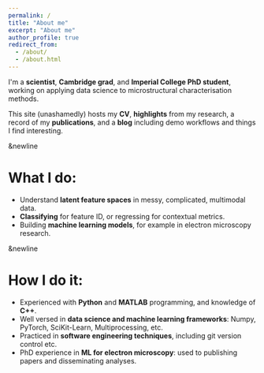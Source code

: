 ```yaml
---
permalink: /
title: "About me"
excerpt: "About me"
author_profile: true
redirect_from: 
  - /about/
  - /about.html
---
```


I'm a **scientist**, **Cambridge grad**, and **Imperial College PhD student**, working on applying data science to microstructural characterisation methods.

This site (unashamedly) hosts my **CV**, **highlights** from my research, a record of my **publications**, and a **blog** including demo workflows and things I find interesting.

&newline

What I do:
======
- Understand **latent feature spaces** in messy, complicated, multimodal data.
- **Classifying** for feature ID, or regressing for contextual metrics.
- Building **machine learning models**, for example in electron microscopy research.

&newline

How I do it:
======
- Experienced with **Python** and **MATLAB** programming, and knowledge of **C++**.
- Well versed in **data science and machine learning frameworks**: Numpy, PyTorch, SciKit-Learn, Multiprocessing, etc.
- Practiced in **software engineering techniques**, including git version control etc.
- PhD experience in **ML for electron microscopy**: used to publishing papers and disseminating analyses.
